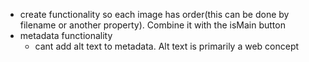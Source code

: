 - create functionality so each image has order(this can be done by filename or another property). Combine it with the isMain button 
- metadata functionality
    - cant add alt text to metadata. Alt text is primarily a web concept